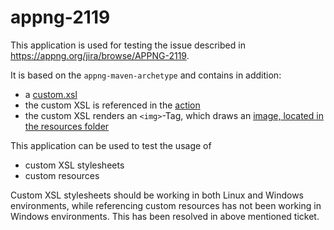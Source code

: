# appng-2119

This application is used for testing the issue described in https://appng.org/jira/browse/APPNG-2119.

It is based on the `appng-maven-archetype` and contains in addition:
* a [custom.xsl](https://github.com/mherlitzius/appng-2119/blob/master/application-home/xsl/custom.xsl)
* the custom XSL is referenced in the [action](https://github.com/mherlitzius/appng-2119/blob/master/application-home/conf/actions.xml#L9)
* the custom XSL renders an `<img>`-Tag, which draws an [image, located in the resources folder](https://github.com/mherlitzius/appng-2119/blob/master/application-home/resources/Darth-Vader-icon_34501.png)

This application can be used to test the usage of
* custom XSL stylesheets
* custom resources

Custom XSL stylesheets should be working in both Linux and Windows environments, while referencing custom resources has not been working in Windows environments. This has been resolved in above mentioned ticket.
